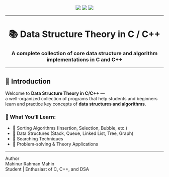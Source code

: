 <!-- 🌟 Badges Section -->
<p align="center">
  <img src="https://img.shields.io/badge/Language-C%20%26%20C++-blue?style=for-the-badge&logo=c&logoColor=white" />
  <img src="https://img.shields.io/github/repo-size/Mahin01234/Data-structure-theory-C?style=for-the-badge" />
  <img src="https://img.shields.io/github/last-commit/Mahin01234/Data-structure-theory-C?style=for-the-badge&color=brightgreen" />
</p>

---

<h1 align="center">📚 Data Structure Theory in C / C++</h1>
<h3 align="center">A complete collection of core data structure and algorithm implementations in C and C++</h3>

---

## 🧠 Introduction

Welcome to **Data Structure Theory in C/C++** —  
a well-organized collection of programs that help students and beginners learn and practice key concepts of **data structures and algorithms**.

### 🚀 What You’ll Learn:
- 🔹 Sorting Algorithms (Insertion, Selection, Bubble, etc.)  
- 🔹 Data Structures (Stack, Queue, Linked List, Tree, Graph)  
- 🔹 Searching Techniques  
- 🔹 Problem-solving & Theory Applications  

---

Author  
Mahinur Rahman Mahin  
Student | Enthusiast of C, C++, and DSA


